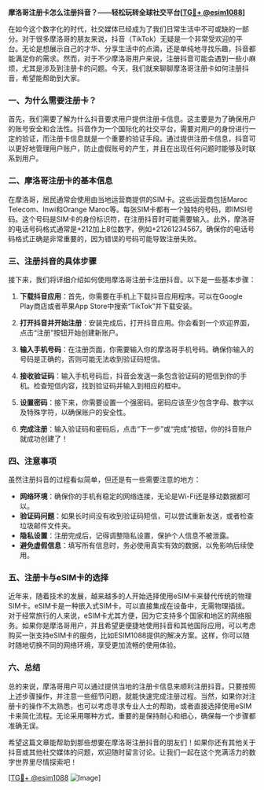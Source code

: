 **摩洛哥注册卡怎么注册抖音？——轻松玩转全球社交平台[[TG💪+ @esim1088](https://t.me/s/esim1088)]**

在如今这个数字化的时代，社交媒体已经成为了我们日常生活中不可或缺的一部分。对于很多摩洛哥的朋友来说，抖音（TikTok）无疑是一个非常受欢迎的平台。无论是想展示自己的才华、分享生活中的点滴，还是单纯地寻找乐趣，抖音都能满足你的需求。然而，对于不少摩洛哥用户来说，注册抖音可能会遇到一些小麻烦，尤其是涉及到注册卡的问题。今天，我们就来聊聊摩洛哥注册卡如何注册抖音，希望能帮助到大家。

### 一、为什么需要注册卡？

首先，我们需要了解为什么抖音要求用户提供注册卡信息。这主要是为了确保用户的账号安全和合法性。抖音作为一个国际化的社交平台，需要对用户的身份进行一定的验证，而注册卡信息就是一个重要的验证手段。通过提供注册卡信息，抖音可以更好地管理用户账户，防止虚假账号的产生，并且在出现任何问题时能够及时联系到用户。

### 二、摩洛哥注册卡的基本信息

在摩洛哥，居民通常会使用由当地运营商提供的SIM卡。这些运营商包括Maroc Telecom、Inwi和Orange Maroc等。每张SIM卡都有一个独特的号码，即IMSI号码。这个号码是SIM卡的身份标识符，在注册抖音时可能需要输入。此外，摩洛哥的电话号码格式通常是+212加上8位数字，例如+21261234567。确保你的电话号码格式正确是非常重要的，因为错误的号码可能导致注册失败。

### 三、注册抖音的具体步骤

接下来，我们将详细介绍如何使用摩洛哥注册卡注册抖音。以下是一些基本步骤：

1. **下载抖音应用**：首先，你需要在手机上下载抖音应用程序。可以在Google Play商店或者苹果App Store中搜索“TikTok”并下载安装。

2. **打开抖音并开始注册**：安装完成后，打开抖音应用。你会看到一个欢迎界面，点击“注册”按钮开始创建新账户。

3. **输入手机号码**：在注册页面，你需要输入你的摩洛哥手机号码。确保你输入的号码是正确的，否则可能无法收到验证码短信。

4. **接收验证码**：输入手机号码后，抖音会发送一条包含验证码的短信到你的手机。检查短信内容，找到验证码并输入到相应的框中。

5. **设置密码**：接下来，你需要设置一个强密码。密码应该至少包含字母、数字以及特殊字符，以确保账户的安全性。

6. **完成注册**：输入验证码和密码后，点击“下一步”或“完成”按钮，你的抖音账户就成功创建了！

### 四、注意事项

虽然注册抖音的过程看似简单，但还是有一些需要注意的地方：

- **网络环境**：确保你的手机有稳定的网络连接，无论是Wi-Fi还是移动数据都可以。
- **验证码问题**：如果长时间没有收到验证码短信，可以尝试重新发送，或者检查垃圾邮件文件夹。
- **隐私设置**：注册完成后，记得调整隐私设置，保护个人信息不被泄露。
- **避免虚假信息**：填写所有信息时，务必使用真实有效的数据，以免影响后续使用。

### 五、注册卡与eSIM卡的选择

近年来，随着技术的发展，越来越多的人开始选择使用eSIM卡来替代传统的物理SIM卡。eSIM卡是一种嵌入式SIM卡，可以直接集成在设备中，无需物理插拔。对于经常旅行的人来说，eSIM卡尤其方便，因为它支持多个国家和地区的网络服务。如果你是摩洛哥用户，并且希望更便捷地使用抖音和其他国际应用，可以考虑购买一张支持eSIM卡的服务，比如ESIM1088提供的解决方案。这样，你可以随时随地切换不同的网络环境，享受更加流畅的使用体验。

### 六、总结

总的来说，摩洛哥用户可以通过提供当地的注册卡信息来顺利注册抖音。只要按照上述步骤操作，并注意一些细节问题，就能快速完成注册过程。当然，如果你对注册卡的操作不太熟悉，也可以考虑寻求专业人士的帮助，或者直接选择使用eSIM卡来简化流程。无论采用哪种方式，重要的是保持耐心和细心，确保每一个步骤都准确无误。

希望这篇文章能帮助到那些想要在摩洛哥注册抖音的朋友们！如果你还有其他关于抖音或其他社交媒体的问题，欢迎随时留言讨论。让我们一起在这个充满活力的数字世界里尽情探索吧！

[[TG💪+ @esim1088](https://t.me/s/esim1088) ![Image](https://i.postimg.cc/4NQfJmqS/Snipaste-2025-05-13-00-14-12.png)]